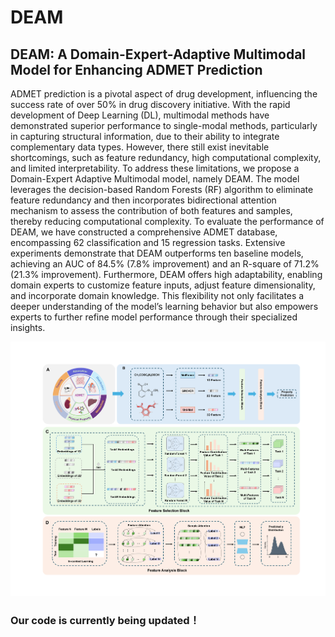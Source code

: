 # DEAM


## DEAM: A Domain-Expert-Adaptive Multimodal Model for Enhancing ADMET Prediction

ADMET prediction is a pivotal aspect of drug development, influencing the success rate of over 50% in drug discovery initiative. With the rapid development of Deep Learning (DL), multimodal methods have demonstrated superior performance to single-modal methods, particularly in capturing structural information, due to their ability to integrate complementary data types. However, there still exist inevitable shortcomings, such as feature redundancy, high computational complexity, and limited interpretability. To address these limitations, we propose a Domain-Expert Adaptive Multimodal model, namely DEAM. The model leverages the decision-based Random Forests (RF) algorithm to eliminate feature redundancy and then incorporates bidirectional attention mechanism to assess the contribution of both features and samples, thereby reducing computational complexity. To evaluate the performance of DEAM, we have constructed a comprehensive ADMET database, encompassing 62 classification and 15 regression tasks. Extensive experiments demonstrate that DEAM outperforms ten baseline models, achieving an AUC of 84.5% (7.8% improvement) and an R-square of 71.2% (21.3% improvement). Furthermore, DEAM offers high adaptability, enabling domain experts to customize feature inputs, adjust feature dimensionality, and incorporate domain knowledge. This flexibility not only facilitates a deeper understanding of the model’s learning behavior but also empowers experts to further refine model performance through their specialized insights.

![Illustrative diagram](./png/Illustrative.png)


### Our code is currently being updated！
